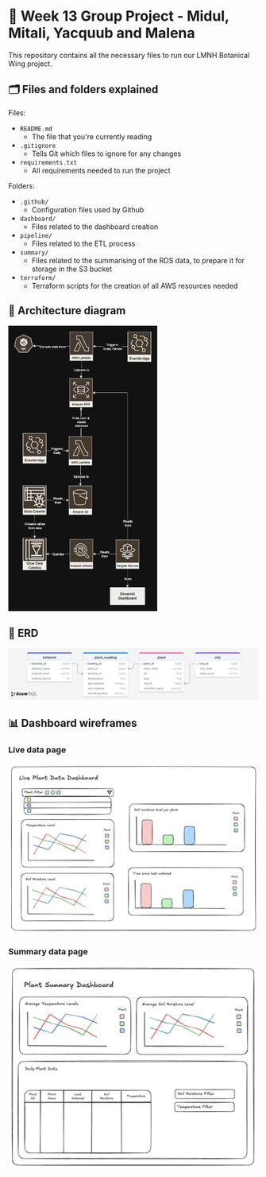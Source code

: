 # 🌱 Week 13 Group Project - Midul, Mitali, Yacquub and Malena

This repository contains all the necessary files to run our LMNH Botanical Wing project.

## 🗂️ Files and folders explained

Files:

- `README.md`
    - The file that you're currently reading
- `.gitignore`
    - Tells Git which files to ignore for any changes
- `requirements.txt`
    - All requirements needed to run the project

Folders:

- `.github/`
    - Configuration files used by Github
- `dashboard/`
    - Files related to the dashboard creation
- `pipeline/`
    - Files related to the ETL process
- `summary/`
    - Files related to the summarising of the RDS data, to prepare it for storage in the S3 bucket
- `terraform/`
    - Terraform scripts for the creation of all AWS resources needed

## 📐 Architecture diagram

<img width="300px" src="https://github.com/Midul123/seljkfcq-Week-13-Group-Project/blob/main/images/LNMH_Architecture_Diagram.png">

## 🧩 ERD

<img width="600px" src="https://github.com/Midul123/seljkfcq-Week-13-Group-Project/blob/main/images/LNMH_ERD.png">

## 📊 Dashboard wireframes

### Live data page

<img width="600px" src="https://github.com/Midul123/seljkfcq-Week-13-Group-Project/blob/main/images/LMNH_Dashboard_WF_live.png">

### Summary data page

<img width="600px" src="https://github.com/Midul123/seljkfcq-Week-13-Group-Project/blob/main/images/LMNH_Dashboard_WF_summary.png">